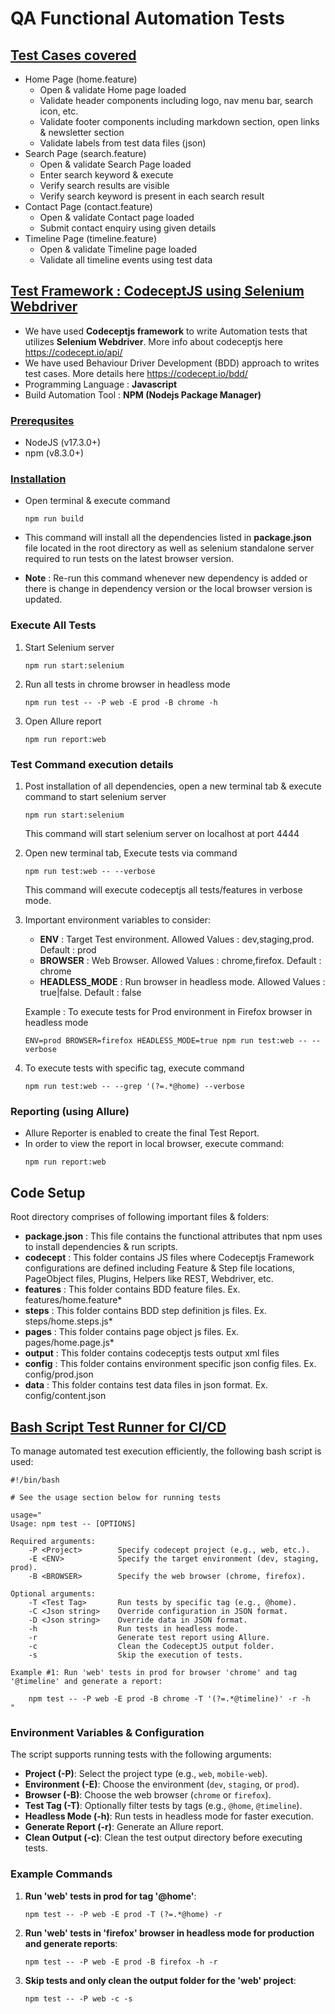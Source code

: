 # QA Functional Automation Tests

## **<u>Test Cases covered</u>**

- Home Page (home.feature)
    - Open & validate Home page loaded
    - Validate header components including logo, nav menu bar, search icon, etc.
    - Validate footer components including markdown section, open links & newsletter section
    - Validate labels from test data files (json)
- Search Page (search.feature)
    - Open & validate Search Page loaded
    - Enter search keyword & execute
    - Verify search results are visible
    - Verify search keyword is present in each search result
- Contact Page (contact.feature)
    - Open & validate Contact page loaded
    - Submit contact enquiry using given details
- Timeline Page (timeline.feature)
    - Open & validate Timeline page loaded
    - Validate all timeline events using test data

## <u>Test Framework : CodeceptJS using Selenium Webdriver</u>
- We have used **Codeceptjs framework** to write Automation tests that utilizes **Selenium Webdriver**. More info about codeceptjs here https://codecept.io/api/
- We have used Behaviour Driver Development (BDD) approach to writes test cases. More details here https://codecept.io/bdd/
- Programming Language : **Javascript**
- Build Automation Tool : **NPM (Nodejs Package Manager)**

### <u>Prerequsites</u>
- NodeJS (v17.3.0+)
- npm (v8.3.0+)

### <u>Installation</u>

- Open terminal & execute command 

    ```
    npm run build
    ```

- This command will install all the dependencies listed in **package.json** file located in the root directory as well as selenium standalone server required to run tests on the latest browser version.

- **Note** : Re-run this command whenever new dependency is added or there is change in dependency version or the local browser version is updated.

### **Execute All Tests**

1. Start Selenium server
    ```
    npm run start:selenium
    ```
2. Run all tests in chrome browser in headless mode
    ```
    npm run test -- -P web -E prod -B chrome -h
    ```
3. Open Allure report
    ```
    npm run report:web
    ```

### **Test Command execution details**

1. Post installation of all dependencies, open a new terminal tab & execute command to start selenium server

    ```
    npm run start:selenium
    ```
    
    This command will start selenium server on localhost at port 4444

2. Open new terminal tab, Execute tests via command

    ```
    npm run test:web -- --verbose
    ```
    
    This command will execute codeceptjs all tests/features in verbose mode.

3. Important environment variables to consider:
    - **ENV** : Target Test environment. Allowed Values : dev,staging,prod. Default : prod
    - **BROWSER** : Web Browser. Allowed Values : chrome,firefox. Default : chrome
    - **HEADLESS_MODE** : Run browser in headless mode. Allowed Values : true|false. Default : false

    Example : To execute tests for Prod environment in Firefox browser in headless mode

    ```
    ENV=prod BROWSER=firefox HEADLESS_MODE=true npm run test:web -- --verbose
    ```

4. To execute tests with specific tag, execute command 

    ```
    npm run test:web -- --grep '(?=.*@home) --verbose
    ```

### **Reporting (using Allure)**

- Allure Reporter is enabled to create the final Test Report. 
- In order to view the report in local browser, execute command:
    ```
    npm run report:web
    ```

## **Code Setup**

Root directory comprises of following important files & folders:

- **package.json** : This file contains the functional attributes that npm uses to install dependencies & run scripts.
- **codecept** : This folder contains JS files where Codeceptjs Framework configurations are defined including Feature & Step file locations, PageObject files, Plugins, Helpers like REST, Webdriver, etc.
- **features** : This folder contains BDD feature files. Ex. features/home.feature*
- **steps** : This folder contains BDD step definition js files. Ex. steps/home.steps.js*
- **pages** : This folder contains page object js files. Ex. pages/home.page.js*
- **output** : This folder contains codeceptjs tests output xml files
- **config** : This folder contains environment specific json config files. Ex. config/prod.json
- **data** : This folder contains test data files in json format. Ex. config/content.json

## **<u> Bash Script Test Runner for CI/CD </u>**

To manage automated test execution efficiently, the following bash script is used:

```
#!/bin/bash

# See the usage section below for running tests

usage="
Usage: npm test -- [OPTIONS]

Required arguments:
    -P <Project>        Specify codecept project (e.g., web, etc.).
    -E <ENV>            Specify the target environment (dev, staging, prod).
    -B <BROWSER>        Specify the web browser (chrome, firefox).

Optional arguments:
    -T <Test Tag>       Run tests by specific tag (e.g., @home).
    -C <Json string>    Override configuration in JSON format.
    -D <Json string>    Override data in JSON format.
    -h                  Run tests in headless mode.
    -r                  Generate test report using Allure.
    -c                  Clean the CodeceptJS output folder.
    -s                  Skip the execution of tests.

Example #1: Run 'web' tests in prod for browser 'chrome' and tag '@timeline' and generate a report:

    npm test -- -P web -E prod -B chrome -T '(?=.*@timeline)' -r -h
"
```

### **Environment Variables & Configuration**

The script supports running tests with the following arguments:

- **Project (-P)**: Select the project type (e.g., `web`, `mobile-web`).
- **Environment (-E)**: Choose the environment (`dev`, `staging`, or `prod`).
- **Browser (-B)**: Choose the web browser (`chrome` or `firefox`).
- **Test Tag (-T)**: Optionally filter tests by tags (e.g., `@home`, `@timeline`).
- **Headless Mode (-h)**: Run tests in headless mode for faster execution.
- **Generate Report (-r)**: Generate an Allure report.
- **Clean Output (-c)**: Clean the test output directory before executing tests.

### Example Commands

1. **Run 'web' tests in prod for tag '@home'**:
    
    ```
    npm test -- -P web -E prod -T (?=.*@home) -r
    ```
    
2. **Run 'web' tests in 'firefox' browser in headless mode for production and generate reports**:
    
    ```
    npm test -- -P web -E prod -B firefox -h -r
    ```
    
3. **Skip tests and only clean the output folder for the 'web' project**:
    
    ```
    npm test -- -P web -c -s
    ```





